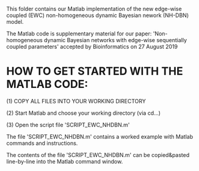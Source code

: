 This folder contains our Matlab implementation of the new edge-wise coupled (EWC) non-homogeneous dynamic Bayesian nework (NH-DBN) model.

The Matlab code is supplementary material for our paper: 'Non-homogeneous dynamic Bayesian networks with edge-wise sequentially coupled parameters'
accepted by Bioinformatics on 27 August 2019


# HOW TO GET STARTED WITH THE MATLAB CODE:


(1) COPY ALL FILES INTO YOUR WORKING DIRECTORY

(2) Start Matlab and choose your working directory (via cd...)

(3) Open the script file 'SCRIPT_EWC_NHDBN.m'


The file 'SCRIPT_EWC_NHDBN.m' contains a worked example with Matlab commands and instructions.

The contents of the file 'SCRIPT_EWC_NHDBN.m' can be copied&pasted line-by-line into the Matlab command window.

